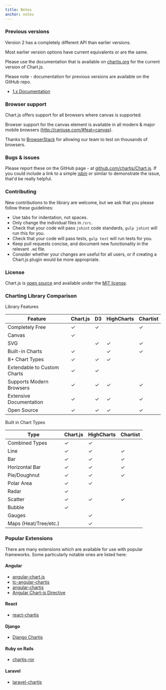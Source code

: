 ```yaml
---
title: Notes
anchor: notes
---
```

### Previous versions

Version 2 has a completely different API than earlier versions.

Most earlier version options have current equivalents or are the same.

Please use the documentation that is available on [chartjs.org](http://www.chartjs.org/docs/) for the current version of Chart.js.

Please note - documentation for previous versions are available on the GitHub repo.

- [1.x Documentation](https://github.com/chartjs/Chart.js/tree/v1.1.1/docs)

### Browser support

Chart.js offers support for all browsers where canvas is supported.

Browser support for the canvas element is available in all modern & major mobile browsers <a href="http://caniuse.com/#feat=canvas" target="_blank">(http://caniuse.com/#feat=canvas)</a>.

Thanks to <a href="https://browserstack.com" target="_blank">BrowserStack</a> for allowing our team to test on thousands of browsers.


### Bugs & issues

Please report these on the GitHub page - at <a href="https://github.com/chartjs/Chart.js" target="_blank">github.com/chartjs/Chart.js</a>. If you could include a link to a simple <a href="http://jsbin.com/" target="_blank">jsbin</a> or similar to demonstrate the issue, that'd be really helpful.


### Contributing

New contributions to the library are welcome, but we ask that you please follow these guidelines:

- Use tabs for indentation, not spaces.
- Only change the individual files in `/src`.
- Check that your code will pass `jshint` code standards, `gulp jshint` will run this for you.
- Check that your code will pass tests, `gulp test` will run tests for you.
- Keep pull requests concise, and document new functionality in the relevant `.md` file.
- Consider whether your changes are useful for all users, or if creating a Chart.js plugin would be more appropriate.

### License

Chart.js is <a href="https://github.com/chartjs/Chart.js" target="_blank">open source</a> and available under the <a href="http://opensource.org/licenses/MIT" target="_blank">MIT license</a>.

### Charting Library Comparison

Library Features

| Feature | Chart.js | D3 | HighCharts | Chartist |
| ------- | -------- | --- | ---------- | -------- |
| Completely Free | ✓ | ✓ | | ✓ |
| Canvas | ✓ | | | |
| SVG | | ✓ | ✓ | ✓ |
| Built-in Charts | ✓ | | ✓ | ✓ |
| 8+ Chart Types | ✓ | ✓ | ✓ | |
| Extendable to Custom Charts | ✓ | ✓ | |  |
| Supports Modern Browsers | ✓ | ✓ | ✓ | ✓ |
| Extensive Documentation | ✓ | ✓ | ✓ | ✓ |
| Open Source | ✓ | ✓ | ✓ | ✓ |

Built in Chart Types

| Type | Chart.js | HighCharts | Chartist |
| ---- | -------- | ---------- | -------- |
| Combined Types | ✓ | ✓ | |
| Line | ✓ | ✓ | ✓ |
| Bar | ✓ | ✓ | ✓ |
| Horizontal Bar | ✓ | ✓ | ✓ |
| Pie/Doughnut | ✓ | ✓ | ✓ |
| Polar Area | ✓ | ✓ | |
| Radar | ✓ |  | |
| Scatter | ✓ | ✓ | ✓ |
| Bubble | ✓ | | |
| Gauges | | ✓ | |
| Maps (Heat/Tree/etc.) | | ✓ | |

### Popular Extensions

There are many extensions which are available for use with popular frameworks. Some particularly notable ones are listed here:

#### Angular
 - <a href="https://github.com/jtblin/angular-chart.js" target="_blank">angular-chart.js</a>
 - <a href="https://github.com/carlcraig/tc-angular-chartjs" target="_blank">tc-angular-chartjs</a>
 - <a href="https://github.com/petermelias/angular-chartjs" target="_blank">angular-chartjs</a>
 - <a href="https://github.com/earlonrails/angular-chartjs-directive" target="_blank">Angular Chart-js Directive</a>

#### React
 - <a href="https://github.com/earlonrails/angular-chartjs-directive" target="_blank">react-chartjs</a>

#### Django
 - <a href="https://github.com/novafloss/django-chartjs" target="_blank">Django Chartjs</a>

#### Ruby on Rails
 - <a href="https://github.com/airblade/chartjs-ror" target="_blank">chartjs-ror</a>

#### Laravel
 - <a href="https://github.com/fxcosta/laravel-chartjs" target="_blank">laravel-chartjs</a>
